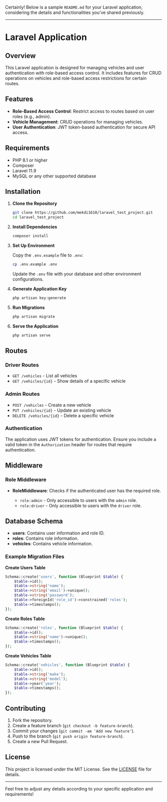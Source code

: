 Certainly! Below is a sample `README.md` for your Laravel application, considering the details and functionalities you’ve shared previously.

---

# Laravel Application

## Overview

This Laravel application is designed for managing vehicles and user authentication with role-based access control. It includes features for CRUD operations on vehicles and role-based access restrictions for certain routes.

## Features

- **Role-Based Access Control**: Restrict access to routes based on user roles (e.g., admin).
- **Vehicle Management**: CRUD operations for managing vehicles.
- **User Authentication**: JWT token-based authentication for secure API access.

## Requirements

- PHP 8.1 or higher
- Composer
- Laravel 11.9
- MySQL or any other supported database

## Installation

1. **Clone the Repository**

   ```bash
   git clone https://github.com/mekdi1610/laravel_test_project.git
   cd laravel_test_project
   ```

2. **Install Dependencies**

   ```bash
   composer install
   ```

3. **Set Up Environment**

   Copy the `.env.example` file to `.env`:

   ```bash
   cp .env.example .env
   ```

   Update the `.env` file with your database and other environment configurations.

4. **Generate Application Key**

   ```bash
   php artisan key:generate
   ```

5. **Run Migrations**

   ```bash
   php artisan migrate
   ```

6. **Serve the Application**

   ```bash
   php artisan serve
   ```

## Routes

### Driver Routes

- `GET /vehicles` - List all vehicles
- `GET /vehicles/{id}` - Show details of a specific vehicle

### Admin Routes

- `POST /vehicles` - Create a new vehicle
- `PUT /vehicles/{id}` - Update an existing vehicle
- `DELETE /vehicles/{id}` - Delete a specific vehicle

### Authentication

The application uses JWT tokens for authentication. Ensure you include a valid token in the `Authorization` header for routes that require authentication.

## Middleware

### Role Middleware

- **RoleMiddleware**: Checks if the authenticated user has the required role.

  - `role:admin` - Only accessible to users with the `admin` role.
  - `role:driver` - Only accessible to users with the `driver` role.

## Database Schema

- **users**: Contains user information and role ID.
- **roles**: Contains role information.
- **vehicles**: Contains vehicle information.

### Example Migration Files

**Create Users Table**

```php
Schema::create('users', function (Blueprint $table) {
    $table->id();
    $table->string('name');
    $table->string('email')->unique();
    $table->string('password');
    $table->foreignId('role_id')->constrained('roles');
    $table->timestamps();
});
```

**Create Roles Table**

```php
Schema::create('roles', function (Blueprint $table) {
    $table->id();
    $table->string('name')->unique();
    $table->timestamps();
});
```

**Create Vehicles Table**

```php
Schema::create('vehicles', function (Blueprint $table) {
    $table->id();
    $table->string('make');
    $table->string('model');
    $table->year('year');
    $table->timestamps();
});
```

## Contributing

1. Fork the repository.
2. Create a feature branch (`git checkout -b feature-branch`).
3. Commit your changes (`git commit -am 'Add new feature'`).
4. Push to the branch (`git push origin feature-branch`).
5. Create a new Pull Request.

## License

This project is licensed under the MIT License. See the [LICENSE](LICENSE) file for details.

---

Feel free to adjust any details according to your specific application and requirements!
